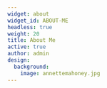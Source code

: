 ```yaml
---
widget: about
widget_id: ABOUT-ME
headless: true
weight: 20
title: About Me
active: true
author: admin
design:
  background:
    image: annettemahoney.jpg
---
```

